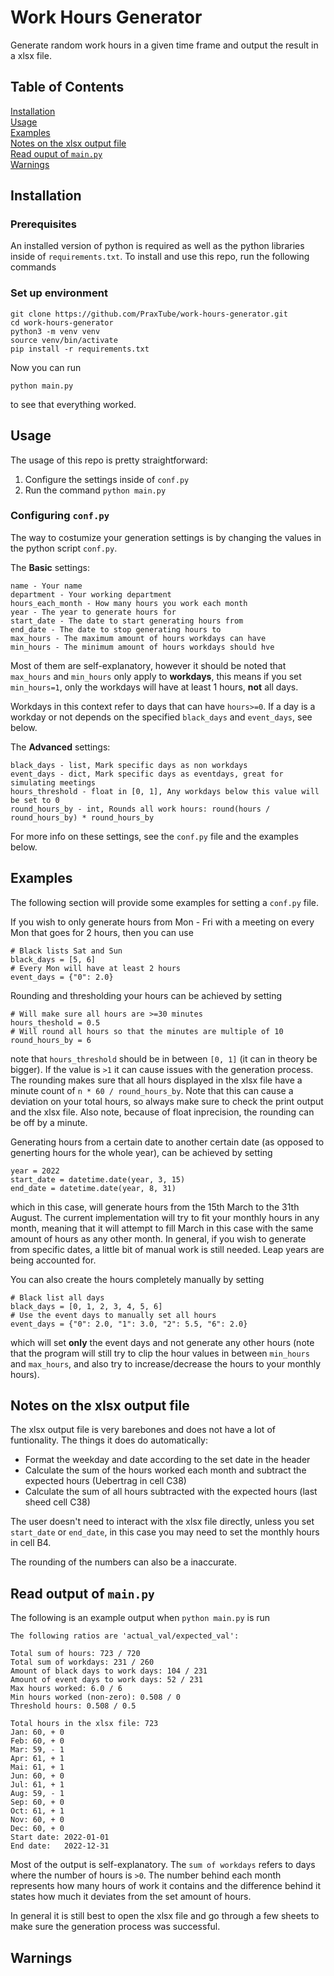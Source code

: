 # Work Hours Generator

Generate random work hours in a given time frame and output the result in a xlsx file.

## Table of Contents

[Installation](#installation) <br>
[Usage](#usage) <br>
[Examples](#examples) <br>
[Notes on the xlsx output file](#notes-on-the-xlsx-output-file) <br>
[Read ouput of `main.py`](#read-output-of-main.py) <br>
[Warnings](#warnings) <br>

## Installation

### Prerequisites

An installed version of python is required as well as the python libraries inside of
`requirements.txt`.
To install and use this repo, run the following commands

### Set up environment

```
git clone https://github.com/PraxTube/work-hours-generator.git
cd work-hours-generator
python3 -m venv venv
source venv/bin/activate
pip install -r requirements.txt
```

Now you can run

```
python main.py
```

to see that everything worked.

## Usage

The usage of this repo is pretty straightforward:

1. Configure the settings inside of `conf.py`
2. Run the command `python main.py`

### Configuring `conf.py`

The way to costumize your generation settings is by changing the values in the python script `conf.py`.

The **Basic** settings:

```
name - Your name
department - Your working department
hours_each_month - How many hours you work each month
year - The year to generate hours for
start_date - The date to start generating hours from
end_date - The date to stop generating hours to
max_hours - The maximum amount of hours workdays can have
min_hours - The minimum amount of hours workdays should hve
```

Most of them are self-explanatory, however it should be noted that `max_hours` and `min_hours` only apply to **workdays**,
this means if you set `min_hours=1`, only the workdays will have at least 1 hours, **not** all days.

Workdays in this context refer to days that can have `hours>=0`. If a day is a workday or not depends on the specified `black_days` and `event_days`, see below.

The **Advanced** settings:

```
black_days - list, Mark specific days as non workdays
event_days - dict, Mark specific days as eventdays, great for simulating meetings
hours_threshold - float in [0, 1], Any workdays below this value will be set to 0
round_hours_by - int, Rounds all work hours: round(hours / round_hours_by) * round_hours_by
```

For more info on these settings, see the `conf.py` file and the examples below.

## Examples

The following section will provide some examples for setting a `conf.py` file.

If you wish to only generate hours from Mon - Fri with a meeting on every Mon that goes for 2 hours, then you can use

```
# Black lists Sat and Sun
black_days = [5, 6]
# Every Mon will have at least 2 hours
event_days = {"0": 2.0}
```

Rounding and thresholding your hours can be achieved by setting

```
# Will make sure all hours are >=30 minutes
hours_theshold = 0.5
# Will round all hours so that the minutes are multiple of 10
round_hours_by = 6
```

note that `hours_threshold` should be in between `[0, 1]` (it can in theory be bigger). If the value is `>1` it can cause issues with the generation process.
The rounding makes sure that all hours displayed in the xlsx file have a minute count of `n * 60 / round_hours_by`. Note that this can cause a deviation on your
total hours, so always make sure to check the print output and the xlsx file. Also note, because of float inprecision, the rounding can be off by a minute.

Generating hours from a certain date to another certain date (as opposed to generting hours for the whole year), can be achieved by setting

```
year = 2022
start_date = datetime.date(year, 3, 15)
end_date = datetime.date(year, 8, 31)
```

which in this case, will generate hours from the 15th March to the 31th August. The current implementation will try to fit your monthly hours in any month,
meaning that it will attempt to fill March in this case with the same amount of hours as any other month. In general, if you wish to generate from specific dates,
a little bit of manual work is still needed. Leap years are being accounted for.

You can also create the hours completely manually by setting

```
# Black list all days
black_days = [0, 1, 2, 3, 4, 5, 6]
# Use the event days to manually set all hours
event_days = {"0": 2.0, "1": 3.0, "2": 5.5, "6": 2.0}
```

which will set **only** the event days and not generate any other hours (note that the program will still try to clip the hour values in between
`min_hours` and `max_hours`, and also try to increase/decrease the hours to your monthly hours).

## Notes on the xlsx output file

The xlsx output file is very barebones and does not have a lot of funtionality. The things it does do automatically:

- Format the weekday and date according to the set date in the header
- Calculate the sum of the hours worked each month and subtract the expected hours (Uebertrag in cell C38)
- Calculate the sum of all hours subtracted with the expected hours (last sheed cell C38)

The user doesn't need to interact with the xlsx file directly, unless you set `start_date` or `end_date`, in this case you may need to set the monthly hours in cell B4.

The rounding of the numbers can also be a inaccurate.

## Read output of `main.py`

The following is an example output when `python main.py` is run

```
The following ratios are 'actual_val/expected_val':

Total sum of hours: 723 / 720
Total sum of workdays: 231 / 260
Amount of black days to work days: 104 / 231
Amount of event days to work days: 52 / 231
Max hours worked: 6.0 / 6
Min hours worked (non-zero): 0.508 / 0
Threshold hours: 0.508 / 0.5

Total hours in the xlsx file: 723
Jan: 60, + 0
Feb: 60, + 0
Mar: 59, - 1
Apr: 61, + 1
Mai: 61, + 1
Jun: 60, + 0
Jul: 61, + 1
Aug: 59, - 1
Sep: 60, + 0
Oct: 61, + 1
Nov: 60, + 0
Dec: 60, + 0
Start date: 2022-01-01
End date:   2022-12-31
```

Most of the output is self-explanatory. The `sum of workdays` refers to days where the number
of hours is `>0`. The number behind each month represents how many hours of work it contains
and the difference behind it states how much it deviates from the set amount of hours.

In general it is still best to open the xlsx file and go through a few sheets to make sure
the generation process was successful.

## Warnings

